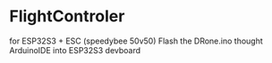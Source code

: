 # FlightControler
for ESP32S3 + ESC (speedybee 50v50)
Flash the DRone.ino thought ArduinoIDE into ESP32S3 devboard
